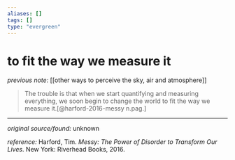 ```yaml
---
aliases: []
tags: []
type: "evergreen"
---
```


# to fit the way we measure it

_previous note:_ [[other ways to perceive the sky, air and atmosphere]]


> The trouble is that when we start quantifying and measuring everything, we soon begin to change the world to fit the way we measure it.[@harford-2016-messy n.pag.]


---

_original source/found:_ unknown

_reference:_ Harford, Tim. _Messy: The Power of Disorder to Transform Our Lives_. New York: Riverhead Books, 2016.



